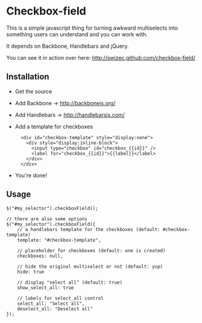 Checkbox-field
=======================

This is a simple javascript thing for turning awkward multiselects
into something users can understand and you can work with.

It depends on Backbone, Handlebars and jQuery.

You can see it in action over here: http://swizec.github.com/checkbox-field/

Installation
----------------------

* Get the source
* Add Backbone -> http://backbonejs.org/
* Add Handlebars -> http://handlebarsjs.com/
* Add a template for checkboxes

        <div id="checkbox-template" style="display:none">
          <div style="display:inline-block">
            <input type="checkbox" id="checkbox_{{id}}" />
            <label for="checkbox_{{id}}">{{label}}</label>
          </div>
        </div>

* You're done!

Usage
-----------------------
    $("#my_selector").checkboxField();

    // there are also some options
    $("#my_selector").checkboxField({
        // a handlebars template for the checkboxes (default: #checkbox-template)
        template: "#checkbox-template",

        // placeholder for checkboxes (default: one is created)
        checkboxes: null,

        // hide the original multiselect or not (default: yup)
        hide: true

        // display "select all" (default: true)
        show_select_all: true

        // labels for select_all control
        select_all: "Select all",
        deselect_all: "Deselect all"
    });
